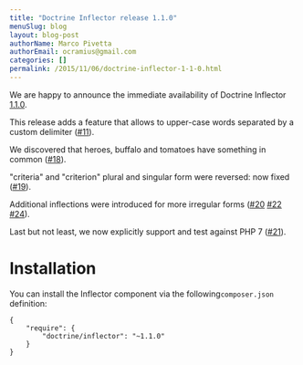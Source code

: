 ```yaml
---
title: "Doctrine Inflector release 1.1.0"
menuSlug: blog
layout: blog-post
authorName: Marco Pivetta
authorEmail: ocramius@gmail.com
categories: []
permalink: /2015/11/06/doctrine-inflector-1-1-0.html
---
```

We are happy to announce the immediate availability of Doctrine
Inflector
[1.1.0](https://github.com/doctrine/inflector/releases/tag/v1.1.0).

This release adds a feature that allows to upper-case words separated by
a custom delimiter
([\#11](https://github.com/doctrine/inflector/pull/11)).

We discovered that heroes, buffalo and tomatoes have something in common
([\#18](https://github.com/doctrine/inflector/pull/18)).

"criteria" and "criterion" plural and singular form were reversed: now
fixed ([\#19](https://github.com/doctrine/inflector/pull/19)).

Additional inflections were introduced for more irregular forms
([\#20](https://github.com/doctrine/inflector/pull/20)
[\#22](https://github.com/doctrine/inflector/pull/22)
[\#24](https://github.com/doctrine/inflector/pull/24)).

Last but not least, we now explicitly support and test against PHP 7
([\#21](https://github.com/doctrine/inflector/pull/21)).

Installation
============

You can install the Inflector component via the following`composer.json`
definition:

~~~~ {.sourceCode .json}
{
    "require": {
        "doctrine/inflector": "~1.1.0"
    }
}
~~~~
